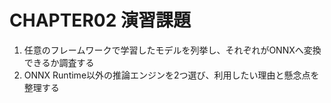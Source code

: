 # CHAPTER02 演習課題

1. 任意のフレームワークで学習したモデルを列挙し、それぞれがONNXへ変換できるか調査する
2. ONNX Runtime以外の推論エンジンを2つ選び、利用したい理由と懸念点を整理する
